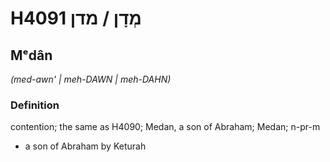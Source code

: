# H4091 מְדָן / מדן

## Mᵉdân

_(med-awn' | meh-DAWN | meh-DAHN)_

### Definition

contention; the same as H4090; Medan, a son of Abraham; Medan; n-pr-m

- a son of Abraham by Keturah
